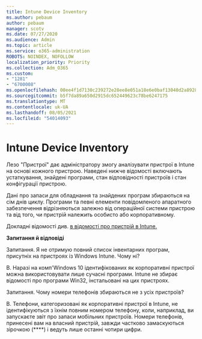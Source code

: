 ```yaml
---
title: Intune Device Inventory
ms.author: pebaum
author: pebaum
manager: scotv
ms.date: 07/27/2020
ms.audience: Admin
ms.topic: article
ms.service: o365-administration
ROBOTS: NOINDEX, NOFOLLOW
localization_priority: Priority
ms.collection: Adm_O365
ms.custom:
- "1281"
- "6700008"
ms.openlocfilehash: 00ee4f1d7130c239272e28ee8e051a18e6e0baf13040d2a892866be5900adfaf
ms.sourcegitcommit: b5f7da89a650d2915dc652449623c78be6247175
ms.translationtype: MT
ms.contentlocale: uk-UA
ms.lasthandoff: 08/05/2021
ms.locfileid: "54014093"
---
```

# <a name="intune-device-inventory"></a>Intune Device Inventory

Лезо "Пристрої" дає адміністратору змогу аналізувати пристрої в Intune на основі кожного пристрою. Наведені нижче відомості включають устаткування, знайдені програми, стан відповідності пристроїв і стан конфігурації пристрою.

Дані про запаси для обладнання та знайдених програм збираються на сім днів циклу. Програми та певні елементи повідомленого апаратного забезпечення відрізняються залежно від операційної системи пристрою та від того, чи пристрій належить особисто або корпоративному.

Докладні відомості див. [в відомості про пристрій в Intune.](https://docs.microsoft.com/intune/device-inventory)

**Запитання й відповіді**

Запитання. Я не отримую повний список інвентарних програм, присутніх на пристроях із Windows Intune. Чому ні?

В. Наразі на комп'Windows 10 ідентифікованих як корпоративні пристрої можна використовувати лише сучасні програми. Intune не збирає відомості про програми Win32, інстальовані на цих пристроях.

Запитання. Чому номери телефонів збираються не з усіх пристроїв?

В. Телефони, категоризовані як корпоративні пристрої в Intune, не ідентифікуються з їхнім повним номером телефону, коли, наприклад, ви запускаєте звіт про запаси мобільних пристроїв. Номери телефонів, принесені вам на власний пристрій, завжди частково замаскуються зірочкою (****) і ведуть лише останні чотири цифри.